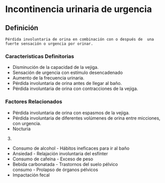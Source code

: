 # Incontinencia urinaria de urgencia
## Definición
	Pérdida involuntaria de orina en combinación con o después de  una fuerte sensación o urgencia por orinar.

### Caracteristicas Definitorias
- Disminución de la capacidad de la 
vejiga.   
- Sensación de urgencia con 
estímulo desencadenado   
- Aumento de la frecuencia urinaria.   
- Pérdida involuntaria de orina 
antes de llegar al baño.   
- Pérdida involuntaria de orina con 
contracciones de la vejiga.

### Factores Relacionados
- Pérdida involuntaria de orina con 
espasmos de la vejiga.   
- Pérdida involuntaria de diferentes 
volúmenes de orina entre 
micciones, con urgencia.   
- Nocturia   
 
3. 
 
- Consumo de alcohol  - Hábitos ineficaces para ir al 
baño  
- Ansiedad  - Relajación involuntaria del 
esfínter  
- Consumo de cafeína  - Exceso de peso  
- Bebida carbonatada  - Trastornos del suelo pélvico  
 consumo  - Prolapso de órganos pélvicos  
- Impactación fecal

